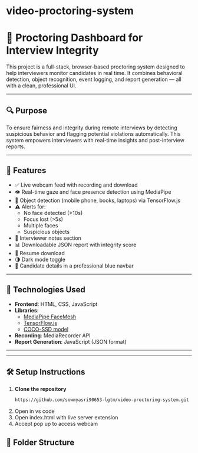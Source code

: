 # video-proctoring-system
# 🎥 Proctoring Dashboard for Interview Integrity

This project is a full-stack, browser-based proctoring system designed to help interviewers monitor candidates in real time. It combines behavioral detection, object recognition, event logging, and report generation — all with a clean, professional UI.

---

## 🔍 Purpose

To ensure fairness and integrity during remote interviews by detecting suspicious behavior and flagging potential violations automatically. This system empowers interviewers with real-time insights and post-interview reports.

---

## 🚀 Features

- ✅ Live webcam feed with recording and download
- 👁️ Real-time gaze and face presence detection using MediaPipe
- 📱 Object detection (mobile phone, books, laptops) via TensorFlow.js
- ⚠️ Alerts for:
  - No face detected (>10s)
  - Focus lost (>5s)
  - Multiple faces
  - Suspicious objects
- 📝 Interviewer notes section
- 📊 Downloadable JSON report with integrity score
- 📄 Resume download
- 🌗 Dark mode toggle
- 🧑 Candidate details in a professional blue navbar

---

## 🧠 Technologies Used

- **Frontend**: HTML, CSS, JavaScript
- **Libraries**:
  - [MediaPipe FaceMesh](https://google.github.io/mediapipe/)
  - [TensorFlow.js](https://www.tensorflow.org/js)
  - [COCO-SSD model](https://github.com/tensorflow/tfjs-models/tree/master/coco-ssd)
- **Recording**: MediaRecorder API
- **Report Generation**: JavaScript (JSON format)

---


---

## 🛠 Setup Instructions

1. **Clone the repository**  
   ```bash
   https://github.com/sowmyasri90653-lgtm/video-proctoring-system.git
2. Open in vs code
3. Open index.html with live server extension
4. Accept pop up to access webcam
   
## 📁 Folder Structure

